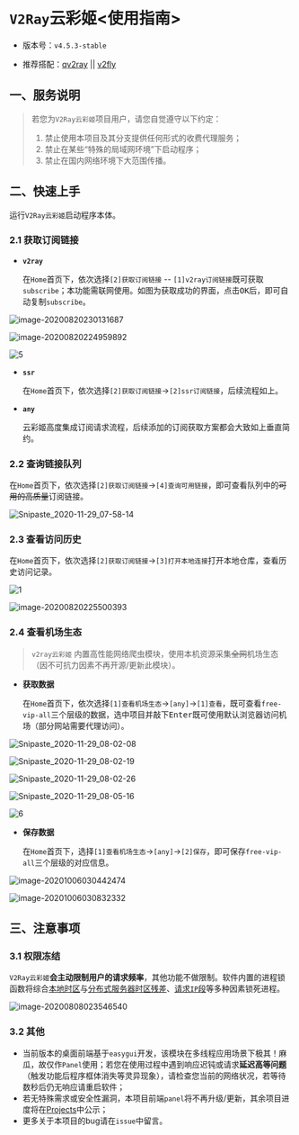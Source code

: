 # `V2Ray`云彩姬<使用指南>

- 版本号：`v4.5.3-stable`

- 推荐搭配：[qv2ray](https://qv2ray.net/) || [v2fly](https://www.v2fly.org/)

## 一、服务说明

> 若您为`V2Ray云彩姬`项目用户，请您自觉遵守以下约定：
>
> 1. 禁止使用本项目及其分支提供任何形式的收费代理服务；
> 2. 禁止在某些“特殊的局域网环境”下启动程序；
> 3. 禁止在国内网络环境下大范围传播。

## 二、快速上手

运行`V2Ray云彩姬`启动程序本体。

### 2.1 获取订阅链接

- **`v2ray`**

    在`Home`首页下，依次选择`[2]获取订阅链接` -- `[1]v2ray订阅链接`既可获取`subscribe`；本功能需联网使用。如图为获取成功的界面，点击<kbd>OK</kbd>后，即可自动复制``subscribe``。

![image-20200820230131687](https://i.loli.net/2020/11/29/JC25v8qd6wzPjXY.png)

![image-20200820224959892](https://i.loli.net/2020/10/06/SpYkGOtm5JoCIdH.png)

![5](https://i.loli.net/2020/10/06/dLpg64V5yJnqRc3.png)

- **`ssr`**

    在`Home`首页下，依次选择`[2]获取订阅链接`->`[2]ssr订阅链接`，后续流程如上。

- **`any`**

    云彩姬高度集成订阅请求流程，后续添加的订阅获取方案都会大致如上垂直简约。


### 2.2 查询链接队列

在`Home`首页下，依次选择`[2]获取订阅链接`->`[4]查询可用链接`，即可查看队列中的~~可用的高质量~~订阅链接。

![Snipaste_2020-11-29_07-58-14](https://i.loli.net/2020/11/29/Oz5hxQudwS2Pvrt.png)

### 2.3 查看访问历史

在`Home`首页下，依次选择`[2]获取订阅链接`->`[3]打开本地连接`打开本地仓库，查看历史访问记录。

![1](https://i.loli.net/2020/11/29/twn6GHjk85SQdYT.png)

![image-20200820225500393](https://i.loli.net/2020/08/20/S84kquJiTRUtrCj.png)			

### 2.4 查看机场生态

> `v2ray云彩姬` 内置高性能网络爬虫模块，使用本机资源采集~~全网~~机场生态（因不可抗力因素不再开源/更新此模块）。

- **获取数据**

    在`Home`首页下，依次选择`[1]查看机场生态`->`[any]`->`[1]查看`，既可查看`free-vip-all`三个层级的数据，选中项目并敲下<kbd>Enter</kbd>既可使用默认浏览器访问机场（部分网站需要代理访问）。

![Snipaste_2020-11-29_08-02-08](https://i.loli.net/2020/11/29/q9sIONvtymjdF8r.png)

![Snipaste_2020-11-29_08-02-19](https://i.loli.net/2020/11/29/wuyBETxZ7q8rg4m.png)

![Snipaste_2020-11-29_08-02-26](https://i.loli.net/2020/11/29/vgsSKzoI9iC2upZ.png)

![Snipaste_2020-11-29_08-05-16](https://i.loli.net/2020/11/29/QHWiO2qguFlrREz.png)

![6](https://i.loli.net/2020/10/06/2QoPy7dVbNe3qpf.png)

- **保存数据**

    在`Home`首页下，选择`[1]查看机场生态`->`[any]`->`[2]保存`，即可保存`free-vip-all`三个层级的对应信息。

![image-20201006030442474](https://i.loli.net/2020/10/06/irVUoXcjaf82CAx.png)

![image-20201006030832332](https://i.loli.net/2020/10/06/oqG2nMLfuQavZ9m.png)

## 三、注意事项

### 3.1 权限冻结

`V2Ray云彩姬`**会主动限制用户的请求频率**，其他功能不做限制。软件内置的进程锁函数将综合<u>本地时区</u>与<u>分布式服务器时区残差</u>、<u>请求`IP`段</u>等多种因素锁死进程。

![image-20200808023546540](https://i.loli.net/2020/08/20/AQvIyKTFLg8ERO7.png)

### 3.2 其他

- 当前版本的桌面前端基于`easygui`开发，该模块在多线程应用场景下极其！麻瓜，故仅作`Panel`使用；若您在使用过程中遇到响应迟钝或请求**延迟高等问题**（触发功能后程序框体消失等灵异现象），请检查您当前的网络状况，若等待数秒后仍无响应请重启软件；
- 若无特殊需求或安全性漏洞，本项目前端`panel`将不再升级/更新，其余项目进度将在[Projects](https://github.com/QIN2DIM/V2RayCloudSpider/projects)中公示；
- 更多关于本项目的bug请在`issue`中留言。